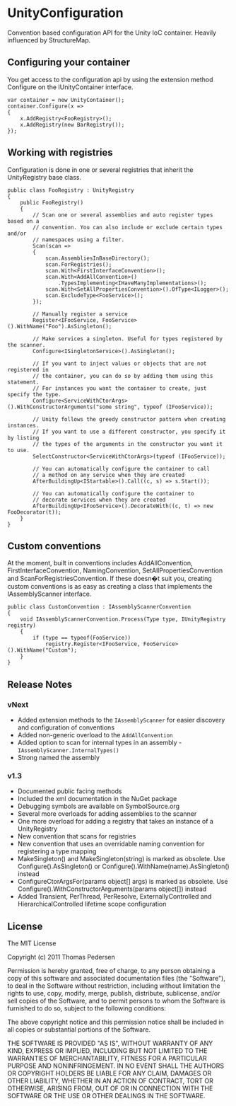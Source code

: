 UnityConfiguration
==================
Convention based configuration API for the Unity IoC container. Heavily influenced by StructureMap.

Configuring your container
--------------------------
You get access to the configuration api by using the extension method Configure on the IUnityContainer interface.

	var container = new UnityContainer();
	container.Configure(x =>
	{
		x.AddRegistry<FooRegistry>();
		x.AddRegistry(new BarRegistry());
	});

Working with registries
-----------------------
Configuration is done in one or several registries that inherit the UnityRegistry base class.

	public class FooRegistry : UnityRegistry
	{
		public FooRegistry()
		{
			// Scan one or several assemblies and auto register types based on a 
			// convention. You can also include or exclude certain types and/or 
			// namespaces using a filter.
			Scan(scan =>
			{
				scan.AssembliesInBaseDirectory();
				scan.ForRegistries();
				scan.With<FirstInterfaceConvention>();
				scan.With<AddAllConvention>()
					.TypesImplementing<IHaveManyImplementations>();
				scan.With<SetAllPropertiesConvention>().OfType<ILogger>();
				scan.ExcludeType<FooService>();
			});

			// Manually register a service
			Register<IFooService, FooService>().WithName("Foo").AsSingleton();

			// Make services a singleton. Useful for types registered by the scanner.
			Configure<ISingletonService>().AsSingleton();

			// If you want to inject values or objects that are not registered in
			// the container, you can do so by adding them using this statement.
			// For instances you want the container to create, just specify the type.
			Configure<ServiceWithCtorArgs>().WithConstructorArguments("some string", typeof (IFooService));

			// Unity follows the greedy constructor pattern when creating instances.
			// If you want to use a different constructor, you specify it by listing 
			// the types of the arguments in the constructor you want it to use.
			SelectConstructor<ServiceWithCtorArgs>(typeof (IFooService));

			// You can automatically configure the container to call
			// a method on any service when they are created
			AfterBuildingUp<IStartable>().Call((c, s) => s.Start());

			// You can automatically configure the container to 
			// decorate services when they are created
			AfterBuildingUp<IFooService>().DecorateWith((c, t) => new FooDecorator(t));
		}
	}
	
Custom conventions
------------------
At the moment, built in conventions includes AddAllConvention, FirstInterfaceConvention, NamingConvention, SetAllPropertiesConvention and ScanForRegistriesConvention. If these doesn�t suit you, creating custom conventions is as easy as creating a class that implements the IAssemblyScanner interface.

	public class CustomConvention : IAssemblyScannerConvention
	{
		void IAssemblyScannerConvention.Process(Type type, IUnityRegistry registry)
		{
			if (type == typeof(FooService))
				registry.Register<IFooService, FooService>().WithName("Custom");
		}
	}
	
Release Notes
-------------

### vNext
* Added extension methods to the `IAssemblyScanner` for easier discovery and configuration of conventions
* Added non-generic overload to the `AddAllConvention`
* Added option to scan for internal types in an assembly - `IAssemblyScanner.InternalTypes()`
* Strong named the assembly

### v1.3
* Documented public facing methods
* Included the xml documentation in the NuGet package
* Debugging symbols are available on SymbolSource.org
* Several more overloads for adding assemblies to the scanner
* One more overload for adding a registry that takes an instance of a UnityRegistry
* New convention that scans for registries
* New convention that uses an overridable naming convention for registering a type mapping
* MakeSingleton() and MakeSingleton(string) is marked as obsolete. Use Configure().AsSingleton() or Configure().WithName(name).AsSingleton() instead
* ConfigureCtorArgsFor(params object[] args) is marked as obsolete. Use Configure().WithConstructorArguments(params object[]) instead
* Added Transient, PerThread, PerResolve, ExternallyControlled and HierarchicalControlled lifetime scope configuration

License
-------
The MIT License

Copyright (c) 2011 Thomas Pedersen

Permission is hereby granted, free of charge, to any person obtaining a copy
of this software and associated documentation files (the "Software"), to deal
in the Software without restriction, including without limitation the rights
to use, copy, modify, merge, publish, distribute, sublicense, and/or sell
copies of the Software, and to permit persons to whom the Software is
furnished to do so, subject to the following conditions:

The above copyright notice and this permission notice shall be included in
all copies or substantial portions of the Software.

THE SOFTWARE IS PROVIDED "AS IS", WITHOUT WARRANTY OF ANY KIND, EXPRESS OR
IMPLIED, INCLUDING BUT NOT LIMITED TO THE WARRANTIES OF MERCHANTABILITY,
FITNESS FOR A PARTICULAR PURPOSE AND NONINFRINGEMENT. IN NO EVENT SHALL THE
AUTHORS OR COPYRIGHT HOLDERS BE LIABLE FOR ANY CLAIM, DAMAGES OR OTHER
LIABILITY, WHETHER IN AN ACTION OF CONTRACT, TORT OR OTHERWISE, ARISING FROM,
OUT OF OR IN CONNECTION WITH THE SOFTWARE OR THE USE OR OTHER DEALINGS IN
THE SOFTWARE.
